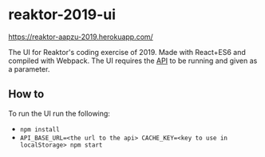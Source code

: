 # reaktor-2019-ui

https://reaktor-aapzu-2019.herokuapp.com/

The UI for Reaktor's coding exercise of 2019. Made with React+ES6 and compiled with Webpack. The UI requires the [API](https://github.com/aapzu/reaktor-2019-server) to be running and given as a parameter.

## How to
To run the UI run the following:
 - `npm install`
 - `API_BASE_URL=<the url to the api> CACHE_KEY=<key to use in localStorage> npm start`
